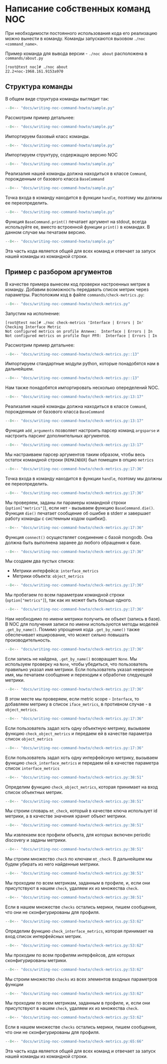 # Написание собственных команд NOC

При необходимости постоянного использования кода его реализацию можно вынести в команду. Команды запускаются вызовом `./noc <command_name>`.

Пример команда для вывода версии - `./noc about` расположена в `commands/about.py`

```shell
[root@test noc]# ./noc about
22.2+noc-1968.161.9153a970
```

## Структура команды

В общем виде структура команды выглядит так:

``` python title="sample.py" linenums="1"
--8<-- "docs/writing-noc-command-howto/sample.py"
```

Рассмотрим пример детальнее:

``` python title="sample.py" linenums="1" hl_lines="1"
--8<-- "docs/writing-noc-command-howto/sample.py"
```

Импортируем базовый класс команды.

``` python title="sample.py" linenums="1" hl_lines="2"
--8<-- "docs/writing-noc-command-howto/sample.py"
```

Импортируем структуру, содержащую версию NOC

``` python title="sample.py" linenums="1" hl_lines="5"
--8<-- "docs/writing-noc-command-howto/sample.py"
```

Реализалия нашей команды должна находиться в классе `Command`,
порожденным от базового класса `BaseCommand`

``` python title="sample.py" linenums="1" hl_lines="6"
--8<-- "docs/writing-noc-command-howto/sample.py"
```

Точка входа в команду находится в функции `handle`, поэтому мы
должны ее переопределить.

``` python title="sample.py" linenums="1" hl_lines="7"
--8<-- "docs/writing-noc-command-howto/sample.py"
```

Функция `BaseCommand.print()` печатает аргумент на stdout, всегда
используйте ее, вместо встроенной функции `print()` в командах.
В данном случае мы печатаем версию.

``` python title="sample.py" linenums="1" hl_lines="10 11"
--8<-- "docs/writing-noc-command-howto/sample.py"
```

Эта часть кода является общей для всех команд и отвечает за
запуск нашей команды из командной строки.


## Пример c разбором аргументов

В качестве примера вынесем код проверки настроенных метрик в команду.
Добавим возможность передавать список метрик через параметры.
Расположим код в файле `commands/check-metrics.py`:

``` python title="check-metrics.py" linenums="1"
--8<-- "docs/writing-noc-command-howto/check-metrics.py"
```

Запустим на исполнение:

``` shell
[root@test noc]# ./noc check-metrics 'Interface | Errors | In'
Checking Interface Metric
Not configured metrics on profile Аплинк:  Interface | Errors | In
Not configured metrics on profile Порт РРЛ:  Interface | Errors | In
```

Рассмотрим пример детальнее:

``` python title="check-metrics.py" linenums="1" hl_lines="1 2 3"
--8<-- "docs/writing-noc-command-howto/check-metrics.py::13"
```

Импортируем стандартные модули python, которые понадобятся нам в дальнейшем.

``` python title="check-metrics.py" linenums="1" hl_lines="5 6 7 8 9 10"
--8<-- "docs/writing-noc-command-howto/check-metrics.py::13"
```

Нам также понадобятся импортировать несколько опеределений NOC.

``` python title="check-metrics.py" linenums="13" hl_lines="1"
--8<-- "docs/writing-noc-command-howto/check-metrics.py:13:17"
```

Реализалия нашей команды должна находиться в классе `Command`,
порожденным от базового класса `BaseCommand`

``` python title="check-metrics.py" linenums="13" hl_lines="2"
--8<-- "docs/writing-noc-command-howto/check-metrics.py:13:17"
```

Функция `add_arguments` позволяет настроить парсер команд `argsparse`
и настроить парсинг дополнительных аргументов.

``` python title="check-metrics.py" linenums="13" hl_lines="3"
--8<-- "docs/writing-noc-command-howto/check-metrics.py:13:17"
```

Мы настраиваем парсер аргументов таким образом, чтобы весь остаток
командной строки (`REMAINDER`) был помещен в опцию `metrics`

``` python title="check-metrics.py" linenums="17" hl_lines="1"
--8<-- "docs/writing-noc-command-howto/check-metrics.py:17:36"
```

Точка входа в команду находится в функции `handle`, поэтому мы
должны ее переопределить.

``` python title="check-metrics.py" linenums="17" hl_lines="2 3"
--8<-- "docs/writing-noc-command-howto/check-metrics.py:17:36"
```
Мы проверяем, заданы ли парамеры командной строки (`option["metrics"]`),
если нет - вызываем функцию `BaseCommand.die()`. Функция `die()` печатает
сообщение об ошибке в stderr и завершает работу команды с системным кодом ошибки().

``` python title="check-metrics.py" linenums="17" hl_lines="4"
--8<-- "docs/writing-noc-command-howto/check-metrics.py:17:36"
```
Функция `connect()` осуществляет соединение с базой mongodb. Она должна быть
выполнена заранее до любого обращения к базе.

``` python title="check-metrics.py" linenums="17" hl_lines="5"
--8<-- "docs/writing-noc-command-howto/check-metrics.py:17:36"
```
Мы создаем два пустых списка:

* Метрики интерфейса: `interface_metrics`
* Метрики объекта: `object_metrics`

``` python title="check-metrics.py" linenums="17" hl_lines="6"
--8<-- "docs/writing-noc-command-howto/check-metrics.py:17:36"
```
Мы пробегаем по всем параметрам командной строки (`option["metrics"]`), так как их может
быть больше одного.

``` python title="check-metrics.py" linenums="17" hl_lines="7"
--8<-- "docs/writing-noc-command-howto/check-metrics.py:17:36"
```
Нам необходимо по имени метрики получить ее объект (запись в базе).
В NOC для получения записи по имени используются методы моделей `.get_by_name()`.
Помимо упрощения кода `.get_by_name()` также обеспечивает кеширование,
что может сильно повышать производительность.

``` python title="check-metrics.py" linenums="17" hl_lines="8 9 10"
--8<-- "docs/writing-noc-command-howto/check-metrics.py:17:36"
```
Если запись не найдена, `.get_by_name()` возвращает `None`. Мы используем
проверку на `None`, чтобы убедиться, что пользователь правильно указал
имя метрики. Если пользователь указал неверное имя, мы печатаем сообщение
и переходим к обработке следующей метрики.

``` python title="check-metrics.py" linenums="17" hl_lines="11 12 13 14"
--8<-- "docs/writing-noc-command-howto/check-metrics.py:17:36"
```
В этом месте мы проверяем, если metric scope - `Interface`, то добавляем
метрику в список `iface_metrics`, в противном случае - в `object_metrics`.

``` python title="check-metrics.py" linenums="17" hl_lines="15 16 17"
--8<-- "docs/writing-noc-command-howto/check-metrics.py:17:36"
```
Если пользователь задал хоть одну объектную метрику, вызываем
функцию `check_object_metrics` и передаем ей в качестве параметра
список `object_metrics`

``` python title="check-metrics.py" linenums="17" hl_lines="18 19 20"
--8<-- "docs/writing-noc-command-howto/check-metrics.py:17:36"
```
Если пользователь задал хоть одну интерфейсную метрику, вызываем
функцию `check_interface_metrics` и передаем ей в качестве параметра
список `interface_metrics`

``` python title="check-metrics.py" linenums="38" hl_lines="1"
--8<-- "docs/writing-noc-command-howto/check-metrics.py:38:51"
```
Определим функцию `check_object_metrics`, которая принимает на вход
список объектных метрик.

``` python title="check-metrics.py" linenums="38" hl_lines="2"
--8<-- "docs/writing-noc-command-howto/check-metrics.py:38:51"
```

Мы строим словарь `mt_check`, который в качестве ключа использует id метрики,
а в качестве значения хранит объект метрики.

``` python title="check-metrics.py" linenums="38" hl_lines="3 4 5"
--8<-- "docs/writing-noc-command-howto/check-metrics.py:38:51"
```
Мы извлекаем все профили объекта, для которых включен periodic discovery
и заданы метрики.

``` python title="check-metrics.py" linenums="38" hl_lines="6"
--8<-- "docs/writing-noc-command-howto/check-metrics.py:38:51"
```
Мы строим множество `check` по ключам `mt_check`. В дальнейшем мы будем убирать
из него найденные метрики.

``` python title="check-metrics.py" linenums="38" hl_lines="7 8 9"
--8<-- "docs/writing-noc-command-howto/check-metrics.py:38:51"
```
Мы проходим по всем метрикам, заданным в профиле, и, если они присутствуют
в нашем `check`, удаляем их из множества `check`.

``` python title="check-metrics.py" linenums="38" hl_lines="10 11 12 13 14"
--8<-- "docs/writing-noc-command-howto/check-metrics.py:38:51"
```

Если в нашем множестве `checks` остались мерики, пишем сообщение, что они
не сконфигурированы для профиля.

``` python title="check-metrics.py" linenums="53" hl_lines="1"
--8<-- "docs/writing-noc-command-howto/check-metrics.py:53:62"
```
Определим функцию `check_interface_metrics`, которая принимает на вход
список интерфейсных метрик.

``` python title="check-metrics.py" linenums="54" hl_lines="2"
--8<-- "docs/writing-noc-command-howto/check-metrics.py:53:62"
```
Мы проходим по всем профилям интерфейсов, для которых сконфигурированы метрики.

``` python title="check-metrics.py" linenums="54" hl_lines="3"
--8<-- "docs/writing-noc-command-howto/check-metrics.py:53:62"
```
Мы строим множество `checks` из всех элементов входных параметров функции

``` python title="check-metrics.py" linenums="54" hl_lines="4 5 6"
--8<-- "docs/writing-noc-command-howto/check-metrics.py:53:62"
```

Мы проходим по всем метрикам, заданным в профиле, и, если они присутствуют
в нашем `check`, удаляем их из множества `check`.

``` python title="check-metrics.py" linenums="54" hl_lines="7 8 9 10"
--8<-- "docs/writing-noc-command-howto/check-metrics.py:53:62"
```

Если в нашем множестве `checks` остались мерики, пишем сообщение, что они
не сконфигурированы для профиля.

``` python title="check-metrics.py" linenums="65" hl_lines="1 2"
--8<-- "docs/writing-noc-command-howto/check-metrics.py:65:66"
```

Эта часть кода является общей для всех команд и отвечает за
запуск нашей команды из командной строки.
